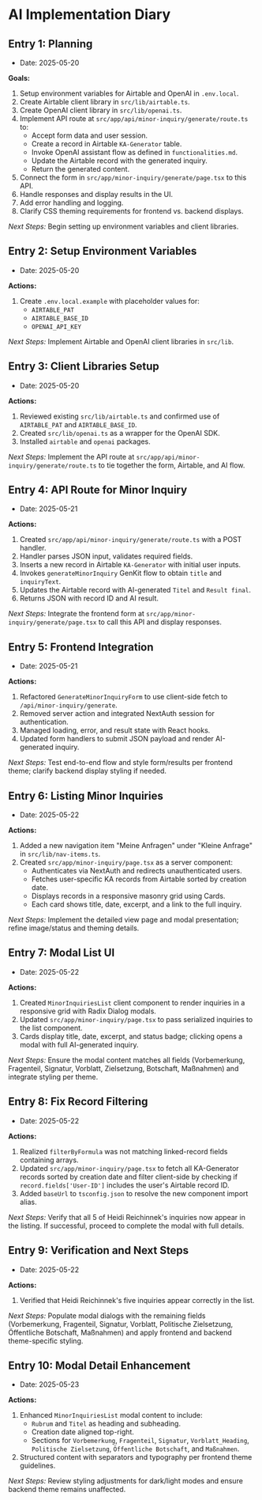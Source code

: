 # AI Implementation Diary

## Entry 1: Planning

- Date: 2025-05-20

**Goals:**
1. Setup environment variables for Airtable and OpenAI in `.env.local`.
2. Create Airtable client library in `src/lib/airtable.ts`.
3. Create OpenAI client library in `src/lib/openai.ts`.
4. Implement API route at `src/app/api/minor-inquiry/generate/route.ts` to:
   - Accept form data and user session.
   - Create a record in Airtable `KA-Generator` table.
   - Invoke OpenAI assistant flow as defined in `functionalities.md`.
   - Update the Airtable record with the generated inquiry.
   - Return the generated content.
5. Connect the form in `src/app/minor-inquiry/generate/page.tsx` to this API.
6. Handle responses and display results in the UI.
7. Add error handling and logging.
8. Clarify CSS theming requirements for frontend vs. backend displays.

*Next Steps:* Begin setting up environment variables and client libraries.

## Entry 2: Setup Environment Variables

- Date: 2025-05-20

**Actions:**
1. Create `.env.local.example` with placeholder values for:
   - `AIRTABLE_PAT`
   - `AIRTABLE_BASE_ID`
   - `OPENAI_API_KEY`

*Next Steps:* Implement Airtable and OpenAI client libraries in `src/lib`.

## Entry 3: Client Libraries Setup

- Date: 2025-05-20

**Actions:**
1. Reviewed existing `src/lib/airtable.ts` and confirmed use of `AIRTABLE_PAT` and `AIRTABLE_BASE_ID`.
2. Created `src/lib/openai.ts` as a wrapper for the OpenAI SDK.
3. Installed `airtable` and `openai` packages.

*Next Steps:* Implement the API route at `src/app/api/minor-inquiry/generate/route.ts` to tie together the form, Airtable, and AI flow.

## Entry 4: API Route for Minor Inquiry

- Date: 2025-05-21

**Actions:**
1. Created `src/app/api/minor-inquiry/generate/route.ts` with a POST handler.
2. Handler parses JSON input, validates required fields.
3. Inserts a new record in Airtable `KA-Generator` with initial user inputs.
4. Invokes `generateMinorInquiry` GenKit flow to obtain `title` and `inquiryText`.
5. Updates the Airtable record with AI-generated `Titel` and `Result final`.
6. Returns JSON with record ID and AI result.

*Next Steps:* Integrate the frontend form at `src/app/minor-inquiry/generate/page.tsx` to call this API and display responses.

## Entry 5: Frontend Integration

- Date: 2025-05-21

**Actions:**
1. Refactored `GenerateMinorInquiryForm` to use client-side fetch to `/api/minor-inquiry/generate`.
2. Removed server action and integrated NextAuth session for authentication.
3. Managed loading, error, and result state with React hooks.
4. Updated form handlers to submit JSON payload and render AI-generated inquiry.

*Next Steps:* Test end-to-end flow and style form/results per frontend theme; clarify backend display styling if needed.

## Entry 6: Listing Minor Inquiries

- Date: 2025-05-22

**Actions:**
1. Added a new navigation item "Meine Anfragen" under "Kleine Anfrage" in `src/lib/nav-items.ts`.
2. Created `src/app/minor-inquiry/page.tsx` as a server component:
   - Authenticates via NextAuth and redirects unauthenticated users.
   - Fetches user-specific KA records from Airtable sorted by creation date.
   - Displays records in a responsive masonry grid using Cards.
   - Each card shows title, date, excerpt, and a link to the full inquiry.

*Next Steps:* Implement the detailed view page and modal presentation; refine image/status and theming details.

## Entry 7: Modal List UI

- Date: 2025-05-22

**Actions:**
1. Created `MinorInquiriesList` client component to render inquiries in a responsive grid with Radix Dialog modals.
2. Updated `src/app/minor-inquiry/page.tsx` to pass serialized inquiries to the list component.
3. Cards display title, date, excerpt, and status badge; clicking opens a modal with full AI-generated inquiry.

*Next Steps:* Ensure the modal content matches all fields (Vorbemerkung, Fragenteil, Signatur, Vorblatt, Zielsetzung, Botschaft, Maßnahmen) and integrate styling per theme.

## Entry 8: Fix Record Filtering

- Date: 2025-05-22

**Actions:**
1. Realized `filterByFormula` was not matching linked-record fields containing arrays.
2. Updated `src/app/minor-inquiry/page.tsx` to fetch all KA-Generator records sorted by creation date and filter client-side by checking if `record.fields['User-ID']` includes the user's Airtable record ID.
3. Added `baseUrl` to `tsconfig.json` to resolve the new component import alias.

*Next Steps:* Verify that all 5 of Heidi Reichinnek's inquiries now appear in the listing. If successful, proceed to complete the modal with full details.

## Entry 9: Verification and Next Steps

- Date: 2025-05-22

**Actions:**
1. Verified that Heidi Reichinnek's five inquiries appear correctly in the list.

*Next Steps:* Populate modal dialogs with the remaining fields (Vorbemerkung, Fragenteil, Signatur, Vorblatt, Politische Zielsetzung, Öffentliche Botschaft, Maßnahmen) and apply frontend and backend theme-specific styling.

## Entry 10: Modal Detail Enhancement

- Date: 2025-05-23

**Actions:**
1. Enhanced `MinorInquiriesList` modal content to include:
   - `Rubrum` and `Titel` as heading and subheading.
   - Creation date aligned top-right.
   - Sections for `Vorbemerkung`, `Fragenteil`, `Signatur`, `Vorblatt_Heading`, `Politische Zielsetzung`, `Öffentliche Botschaft`, and `Maßnahmen`.
2. Structured content with separators and typography per frontend theme guidelines.

*Next Steps:* Review styling adjustments for dark/light modes and ensure backend theme remains unaffected. 